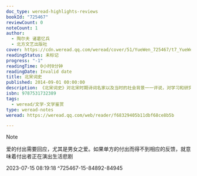 ```yaml
---
doc_type: weread-highlights-reviews
bookId: "725467"
reviewCount: 0
noteCount: 1
author:
  - 陶尔夫 诸葛忆兵
  - 北方文艺出版社
cover: https://cdn.weread.qq.com/weread/cover/51/YueWen_725467/t7_YueWen_725467.jpg
readingStatus: 未标记
progress: "-1"
readingTime: 0小时0分钟
readingDate: Invalid date
title: 北宋词史
published: 2014-09-01 00:00:00
description: 《北宋词史》对北宋时期诗词名家以及当时的社会背景一一评说，对学习和研究古代文学史的读者，《北宋词史》将有很大参考价值。词的抒情功能在他们手中有了极致的表现和复杂的变化。宋词的风格表现更是多姿多彩，琳琅满目，美不胜收。如晏殊的温润秀洁、柳永的靡曼谐俗、苏轼的清雄旷逸、周邦彦的精美典丽、李清照的清新流畅、姜夔的清空骚雅、辛弃疾的沉郁顿挫、吴文英的密丽幽邃、王沂孙的晦隐缠绵……
isbn: 9787531732389
tags:
  - weread/文学-文学鉴赏
type: weread-notes
weread: https://weread.qq.com/web/reader/f68329405b11dbf68ce8b5b

---
```







> [!NOTE] 
> 爱的付出需要回应，尤其是男女之爱。如果单方的付出而得不到相应的反馈，就意味着付出者正在演出生活悲剧
> 
> 2023-07-15 08:19:18 ^725467-15-84892-84945















